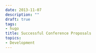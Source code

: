 ```yaml
---
date: 2013-11-07
description: ""
draft: true
tags:
- hugo
title: Successful Conference Proposals
topics:
- Development
---
```



